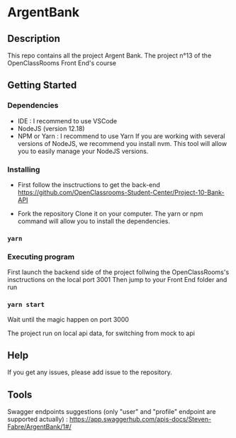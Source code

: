 # ArgentBank

## Description

This repo contains all the project Argent Bank.
The project n°13 of the OpenClassRooms Front End's course


## Getting Started

### Dependencies

* IDE : I recommend to use VSCode
* NodeJS (version 12.18)
* NPM or Yarn : I recommend to use Yarn
If you are working with several versions of NodeJS, we recommend you install nvm. This tool will allow you to easily manage your NodeJS versions.

### Installing

*  First follow the insctructions to get the back-end https://github.com/OpenClassrooms-Student-Center/Project-10-Bank-API

* Fork the repository
Clone it on your computer.
The yarn or npm command will allow you to install the dependencies.

### `yarn`

### Executing program

First launch the backend side of the project follwing the OpenClassRooms's insctructions on the local port 3001
Then jump to your Front End folder and run

### `yarn start`

Wait until the magic happen on port 3000

The project run on local api data, for switching from mock to api

## Help

If you get any issues, please add issue to the repository.

## Tools

Swagger endpoints suggestions (only "user" and "profile" endpoint are supported actually) : 
https://app.swaggerhub.com/apis-docs/Steven-Fabre/ArgentBank/1#/
